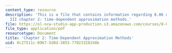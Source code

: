 ```yaml
---
content_type: resource
description: 'This is a file that contains information regarding 8.06 quantum physics
  III chapter 2: time-dependent approximation methods.'
file: https://ol-ocw-studio-app-production.s3.amazonaws.com/courses/8-06-quantum-physics-iii-spring-2016/0c27511c09675d8d385577023328248b_MIT8_06S16_chap2.pdf
file_type: application/pdf
resourcetype: Document
title: 'Chapter 2: Time-Dependent Approximation Methods'
uid: 0c27511c-0967-5d8d-3855-77023328248b
---
```

